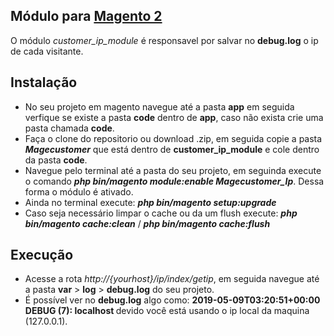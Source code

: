 ## Módulo para [Magento 2](https://devdocs.magento.com/#/individual-contributors)

<p>O módulo <i>customer_ip_module</i> é responsavel por salvar no <b>debug.log</b> o ip de cada visitante.</p>

## Instalação
  - No seu projeto em magento navegue até a pasta <b>app</b> em seguida verfique se existe a pasta <b>code</b> dentro de <b>app</b>, caso não exista crie uma pasta chamada <b>code</b>.
  - Faça o clone do repositorio ou download .zip, em seguida copie a pasta <b><i>Magecustomer</i></b> que está dentro de <b>customer_ip_module</b> e cole dentro da pasta <b>code</b>.
  - Navegue pelo terminal até a pasta do seu projeto, em seguinda execute o comando <b><i>php bin/magento module:enable Magecustomer_Ip</i></b>. Dessa forma o módulo é ativado.
  - Ainda no terminal execute:  <b><i>php bin/magento setup:upgrade</i></b>
  - Caso seja necessário limpar o cache ou da um flush execute: <b><i>php bin/magento cache:clean</i></b> / <b><i>php bin/magento cache:flush</i></b>
  
## Execução  
  - Acesse a rota  <i>http://{yourhost}/ip/index/getip</i>, em seguida navegue até a pasta <b>var</b> > <b>log</b> > <b>debug.log</b> do seu projeto. 
  - É possível ver no <b>debug.log</b> algo como: <b> 2019-05-09T03:20:51+00:00 DEBUG (7): localhost </b> devido você está usando o ip local da maquina (127.0.0.1).
